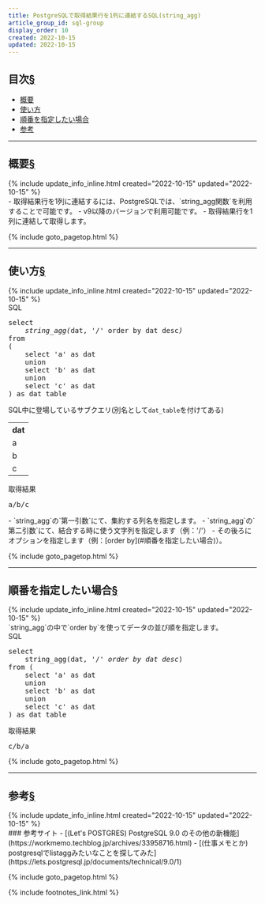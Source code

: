 ```yaml
---
title: PostgreSQLで取得結果行を1列に連結するSQL(string_agg)
article_group_id: sql-group
display_order: 10
created: 2022-10-15
updated: 2022-10-15
---
```


## <a name="index">目次</a><a class="heading-anchor-permalink" href="#目次">§</a>

<ul id="index_ul">
<li><a href="#概要">概要</a></li>
<li><a href="#使い方">使い方</a></li>
<li><a href="#順番を指定したい場合">順番を指定したい場合</a></li>
<li><a href="#参考">参考</a></li>
</ul>

* * *
## <a name="概要">概要</a><a class="heading-anchor-permalink" href="#概要">§</a>
<div class="chapter-updated">{% include update_info_inline.html created="2022-10-15" updated="2022-10-15" %}</div>
- 取得結果行を1列に連結するには、PostgreSQLでは、`string_agg関数`を利用することで可能です。
- v9以降のバージョンで利用可能です。
- 取得結果行を1列に連結して取得します。

{% include goto_pagetop.html %}

* * *
## <a name="使い方">使い方</a><a class="heading-anchor-permalink" href="#使い方">§</a>
<div class="chapter-updated">{% include update_info_inline.html created="2022-10-15" updated="2022-10-15" %}</div>
<div class="code-box">
<div class="title">SQL</div>
<pre>
select
    <em>string_agg(</em>dat, '/' order by dat desc<em>)</em>
from
(
    select 'a' as dat
    union
    select 'b' as dat
    union
    select 'c' as dat
) as dat_table
</pre>
</div>

SQL中に登場しているサブクエリ(別名として`dat_table`を付けてある)
<table class="normal">
	<tr>
		<th markdown="span">dat</th>
	</tr>
	<tr>
		<td markdown="span">a</td>
	</tr>
	<tr>
		<td markdown="span">b</td>
	</tr>
	<tr>
		<td markdown="span">c</td>
	</tr>
</table>

<div class="code-box-output">
<div class="title">取得結果</div>
<pre>
a/b/c
</pre>
</div>
- `string_agg`の`第一引数`にて、集約する列名を指定します。
- `string_agg`の`第二引数`にて、結合する時に使う文字列を指定します（例：'/'）
- その後ろにオプションを指定します（例：[order by](#順番を指定したい場合)）。

{% include goto_pagetop.html %}

* * *
## <a name="順番を指定したい場合">順番を指定したい場合</a><a class="heading-anchor-permalink" href="#順番を指定したい場合">§</a>
<div class="chapter-updated">{% include update_info_inline.html created="2022-10-15" updated="2022-10-15" %}</div>
`string_agg`の中で`order by`を使ってデータの並び順を指定します。

<div class="code-box">
<div class="title">SQL</div>
<pre>
select
    string_agg(dat, '/' <em>order by dat desc</em>)
from (
    select 'a' as dat
    union
    select 'b' as dat
    union
    select 'c' as dat
) as dat_table
</pre>
</div>

<div class="code-box">
<div class="title">取得結果</div>
<pre>
c/b/a
</pre>
</div>

{% include goto_pagetop.html %}

* * *
## <a name="参考">参考</a><a class="heading-anchor-permalink" href="#参考">§</a>
<div class="chapter-updated">{% include update_info_inline.html created="2022-10-15" updated="2022-10-15" %}</div>
### 参考サイト
- [(Let's POSTGRES) PostgreSQL 9.0 のその他の新機能](https://workmemo.techblog.jp/archives/33958716.html)
- [(仕事メモとか) postgresqlでlistaggみたいなことを探してみた](https://lets.postgresql.jp/documents/technical/9.0/1)

{% include goto_pagetop.html %}

{% include footnotes_link.html %}
